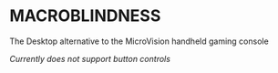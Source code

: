 MACROBLINDNESS
==============
The Desktop alternative to the MicroVision handheld gaming console

*Currently does not support button controls*
